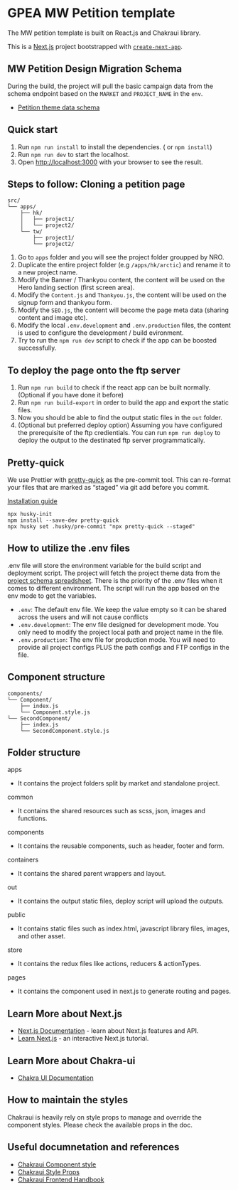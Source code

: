 # GPEA MW Petition template

The MW petition template is built on React.js and Chakraui library.

This is a [Next.js](https://nextjs.org/) project bootstrapped with [`create-next-app`](https://github.com/vercel/next.js/tree/canary/packages/create-next-app).

## MW Petition Design Migration Schema

During the build, the project will pull the basic campaign data from the schema endpoint based on the `MARKET` and `PROJECT_NAME` in the `env`.

- [Petition theme data schema](https://docs.google.com/spreadsheets/d/1_NziZSM1zHoQOzo_BgPS2apl7TLCqRRbO0ev1ykkl08/edit#gid=0)

## Quick start

1. Run `npm run install` to install the dependencies. ( or `npm install`)
2. Run `npm run dev` to start the localhost.
3. Open [http://localhost:3000](http://localhost:3000) with your browser to see the result.

## Steps to follow: Cloning a petition page

```text
src/
└── apps/
    ├── hk/
    │   ├── project1/
    │   └── project2/
    └── tw/
        ├── project1/
        └── project2/
```

1. Go to `apps` folder and you will see the project folder groupped by NRO.
2. Duplicate the entire project folder (e.g `/apps/hk/arctic`) and rename it to a new project name.
3. Modify the Banner / Thankyou content, the content will be used on the Hero landing section (first screen area).
4. Modify the `Content.js` and `Thankyou.js`, the content will be used on the signup form and thankyou form.
5. Modify the `SEO.js`, the content will become the page meta data (sharing content and image etc).
6. Modify the local `.env.development` and `.env.production` files, the content is used to configure the development / build evironment.
7. Try to run the `npm run dev` script to check if the app can be boosted successfully.

## To deploy the page onto the ftp server

1. Run `npm run build` to check if the react app can be built normally. (Optional if you have done it before)
2. Run `npm run build-export` in order to build the app and export the static files.
3. Now you should be able to find the output static files in the `out` folder.
4. (Optional but preferred deploy option) Assuming you have configured the prerequisite of the ftp credientials. You can run `npm run deploy` to deploy the output to the destinated ftp server programmatically.

## Pretty-quick

We use Prettier with [pretty-quick](https://github.com/azz/pretty-quick) as the pre-commit tool. This can re-format your files that are marked as “staged” via git add before you commit.

[Installation guide](https://prettier.io/docs/en/precommit.html)

```node
npx husky-init
npm install --save-dev pretty-quick
npx husky set .husky/pre-commit "npx pretty-quick --staged"
```

## How to utilize the .env files

.env file will store the environment variable for the build script and deployment script. The project will fetch the project theme data from the [project schema spreadsheet](https://docs.google.com/spreadsheets/d/1_NziZSM1zHoQOzo_BgPS2apl7TLCqRRbO0ev1ykkl08/edit#gid=0).
There is the priority of the .env files when it comes to different environment. The script will run the app based on the env mode to get the variables.

- `.env`: The default env file. We keep the value empty so it can be shared across the users and will not cause conflicts
- `.env.development`: The env file designed for development mode. You only need to modify the project local path and project name in the file.
- `.env.production`: The env file for production mode. You will need to provide all project configs PLUS the path configs and FTP configs in the file.

## Component structure

```text
components/
└── Component/
    ├── index.js
    └── Component.style.js
└── SecondComponent/
    ├── index.js
    └── SecondComponent.style.js
```

## Folder structure

apps

- It contains the project folders split by market and standalone project.

common

- It contains the shared resources such as scss, json, images and functions.

components

- It contains the reusable components, such as header, footer and form.

containers

- It contains the shared parent wrappers and layout.

out

- It contains the output static files, deploy script will upload the outputs.

public

- It contains static files such as index.html, javascript library files, images, and other asset.

store

- It contains the redux files like actions, reducers & actionTypes.

pages

- It contains the component used in next.js to generate routing and pages.

## Learn More about Next.js

- [Next.js Documentation](https://nextjs.org/docs) - learn about Next.js features and API.
- [Learn Next.js](https://nextjs.org/learn) - an interactive Next.js tutorial.

## Learn More about Chakra-ui

- [Chakra UI Documentation](https://chakra-ui.com/)

## How to maintain the styles

Chakraui is heavily rely on style props to manage and override the component styles. Please check the available props in the doc.

## Useful documnetation and references

- [Chakraui Component style](https://chakra-ui.com/docs/theming/component-style)
- [Chakraui Style Props](https://chakra-ui.com/docs/features/style-props)
- [Chakraui Frontend Handbook](https://infinum.com/handbook/books/frontend/react/chakra-ui)
